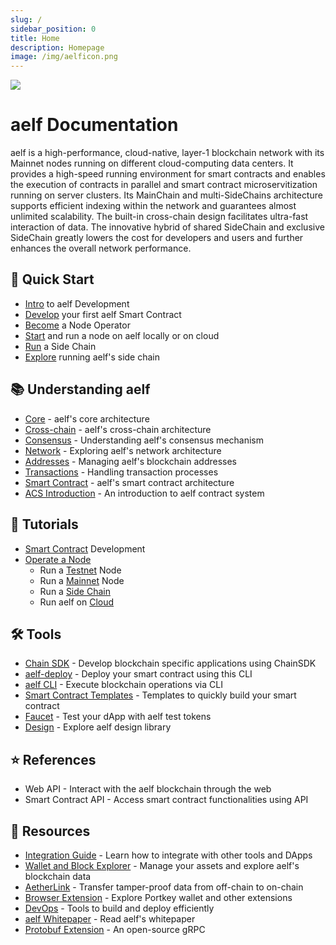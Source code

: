 ```yaml
---
slug: /
sidebar_position: 0
title: Home
description: Homepage
image: /img/aelficon.png
---
```


![](/img/banner.jpeg)

# aelf Documentation

aelf is a high-performance, cloud-native, layer-1 blockchain network with its Mainnet nodes running on different cloud-computing data centers. It provides a high-speed running environment for smart contracts and enables the execution of contracts in parallel and smart contract microservitization running on server clusters. Its MainChain and multi-SideChains architecture supports efficient indexing within the network and guarantees almost unlimited scalability. The built-in cross-chain design facilitates ultra-fast interaction of data. The innovative hybrid of shared SideChain and exclusive SideChain greatly lowers the cost for developers and users and further enhances the overall network performance.

## 🏁 Quick Start

- [Intro](/quick-start/intro-to-aelf-development/) to aelf Development
- [Develop](/quick-start/develop-your-first-aelf-smart-contract/) your first aelf Smart Contract
- [Become](/quick-start/become-a-node-operator/) a Node Operator
- [Start](/quick-start/start-and-run-a-node-on-aelf-locally-or-on-cloud/) and run a node on aelf locally or on cloud
- [Run](/quick-start/run-a-side-chain/) a Side Chain
- [Explore](/quick-start/explore-running-aelf-side-chain/) running aelf's side chain

## 📚 Understanding aelf

- [Core](/learn/core/) - aelf's core architecture
- [Cross-chain](/learn/cross-chain/) - aelf's cross-chain architecture
- [Consensus](/learn/consensus/) - Understanding aelf's consensus mechanism
- [Network](/learn/network/) - Exploring aelf's network architecture
- [Addresses](/learn/addresses/) - Managing aelf's blockchain addresses
- [Transactions](/learn/transactions/) - Handling transaction processes
- [Smart Contract](/learn/smart-contract/) - aelf's smart contract architecture
- [ACS Introduction](/learn/acs-introduction/) - An introduction to aelf contract system

## 📖 Tutorials

- [Smart Contract](/tutorials/smart-contract-development/) Development
- [Operate a Node](/tutorials/operate-a-node/)
  - Run a [Testnet](/tutorials/operate-a-node/run-a-testnet-node/) Node
  - Run a [Mainnet](/tutorials/operate-a-node/run-a-mainnet-node/) Node
  - Run a [Side Chain](/tutorials/operate-a-node/run-a-side-chain/)
  - Run aelf on [Cloud](/tutorials/operate-a-node/run-aelf-on-cloud/)

## 🛠️ Tools

- [Chain SDK](/tools/chain-sdk/) - Develop blockchain specific applications using ChainSDK
- [aelf-deploy](/tools/aelf-deploy/) - Deploy your smart contract using this CLI
- [aelf CLI](/tools/aelf-cli/) - Execute blockchain operations via CLI
- [Smart Contract Templates](/tools/smart-contract-templates/) - Templates to quickly build your smart contract
- [Faucet](/tools/faucet/) - Test your dApp with aelf test tokens
- [Design](/tools/design/) - Explore aelf design library

## ⭐️ References

- Web API - Interact with the aelf blockchain through the web
- Smart Contract API - Access smart contract functionalities using API

## 🔖 Resources

- [Integration Guide](/resources/integration-guide/) - Learn how to integrate with other tools and DApps
- [Wallet and Block Explorer](/resources/wallet-and-block-explorer/) - Manage your assets and explore aelf's blockchain data
- [AetherLink](/resources/aetherLink/) - Transfer tamper-proof data from off-chain to on-chain
- [Browser Extension](/resources/browser-extension/) - Explore Portkey wallet and other extensions
- [DevOps](/resources/devops/) - Tools to build and deploy efficiently
- [aelf Whitepaper](/resources/aelf-whitepaper/) - Read aelf's whitepaper
- [Protobuf Extension](/resources/protobuf-extension/) - An open-source gRPC
